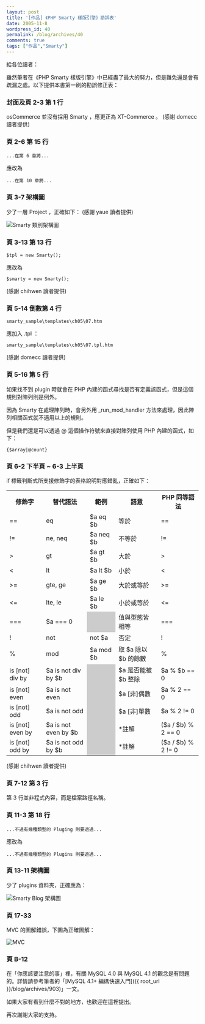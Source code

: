 ```yaml
---
layout: post
title: '[作品] 《PHP Smarty 樣版引擎》勘誤表'
date: 2005-11-8
wordpress_id: 40
permalink: /blog/archives/40
comments: true
tags: ["作品","Smarty"]
---
```


給各位讀者：

雖然筆者在《PHP Smarty 樣版引擎》中已經盡了最大的努力，但是難免還是會有疏漏之處。以下提供本書第一刷的勘誤修正表：

<!--more-->

### 封面及頁 2-3 第 1 行

osCommerce 並沒有採用 Smarty ，應更正為 XT-Commerce 。 (感謝 domecc 讀者提供)

### 頁 2-6 第 15 行

```
...在第 6 章將...

```

應改為

```
...在第 10 章將...

```

### 頁 3-7 架構圖

少了一層 Project ，正確如下： (感謝 yaue 讀者提供)

![Smarty 類別架構圖](/resources/smarty_book/03-003.gif)

### 頁 3-13 第 13 行

```
$tpl = new Smarty();

```

應改為

```
$smarty = new Smarty();

```

(感謝 chihwen 讀者提供)

### 頁 5-14 倒數第 4 行

```
smarty_sample\templates\ch05\07.htm

```

應加入 .tpl ：

```
smarty_sample\templates\ch05\07.tpl.htm

```

(感謝 domecc 讀者提供)

### 頁 5-16 第 5 行

如果找不到 plugin 時就會在 PHP 內建的函式尋找是否有定義該函式，但是這個規則對陣列則是例外。

因為 Smarty 在處理陣列時，會另外用 _run_mod_handler 方法來處理，因此陣列相關函式就不適用以上的規則。

但是我們還是可以透過 @ 這個操作符號來直接對陣列使用 PHP 內建的函式，如下：

```
{$array|@count}

```

### 頁 6-2 下半頁 ~ 6-3 上半頁

if 標籤判斷式所支援修飾字的表格說明對應錯亂，正確如下：
<table class="list" cellspace="0" summary="if 標籤判斷式所支援修飾字的表格說明" width="100%">
<tr>
<th>修飾字</th>
<th>替代語法</th>
<th>範例</th>
<th>語意</th>
<th>PHP 同等語法</th>
</tr>
<tr>
<td>==</td>
<td>eq</td>
<td>$a eq $b</td>
<td>等於</td>
<td>==</td>
</tr>
<tr>
<td>!=</td>
<td>ne, neq</td>
<td>$a neq $b</td>
<td>不等於</td>
<td>!=</td>
</tr>
<tr>
<td>></td>
<td>gt</td>
<td>$a gt $b</td>
<td>大於</td>
<td>></td>
</tr>
<tr>
<td><</td>
<td>lt</td>
<td>$a lt $b</td>
<td>小於</td>
<td><</td>
</tr>
<tr>
<td>>=</td>
<td>gte, ge</td>
<td>$a ge $b</td>
<td>大於或等於</td>
<td>>=</td>
</tr>
<tr>
<td><=</td>
<td>lte, le</td>
<td>$a le $b</td>
<td>小於或等於</td>
<td><=</td>
</tr>
<tr>
<td>===</td>
<td>$a === 0</td>
<td style="background: #CCC;">&nbsp;</td>
<td>值與型態皆相等</td>
<td>===</td>
</tr>
<tr>
<td>!</td>
<td>not</td>
<td>not $a</td>
<td>否定</td>
<td>!</td>
</tr>
<tr>
<td>%</td>
<td>mod</td>
<td>$a mod $b</td>
<td>取 $a 除以 $b 的餘數</td>
<td>%</td>
</tr>
<tr>
<td>is [not] div by</td>
<td>$a is not div by $b</td>
<td style="background: #CCC;">&nbsp;</td>
<td>$a 是否能被 $b 整除</td>
<td>$a % $b == 0</td>
</tr>
<tr>
<td>is [not] even</td>
<td>$a is not even</td>
<td style="background: #CCC;">&nbsp;</td>
<td>$a [非]偶數</td>
<td>$a % 2 == 0</td>
</tr>
<tr>
<td>is [not] odd</td>
<td>$a is not odd</td>
<td style="background: #CCC;">&nbsp;</td>
<td>$a [非]單數</td>
<td>$a % 2 != 0</td>
</tr>
<tr>
<td>is [not] even by</td>
<td>$a is not even by $b</td>
<td style="background: #CCC;">&nbsp;</td>
<td>*註解</td>
<td>($a / $b) % 2 == 0</td>
</tr>
<tr>
<td>is [not] odd by</td>
<td>$a is not odd by $b</td>
<td style="background: #CCC;">&nbsp;</td>
<td>*註解</td>
<td>($a / $b) % 2 != 0</td>
</tr>
</table>

(感謝 chihwen 讀者提供)

### 頁 7-12 第 3 行

第 3 行並非程式內容，而是檔案路徑名稱。

### 頁 11-3 第 18 行

```
...不過有幾種類型的 Pluging 則要透過...

```

應改為

```
...不過有幾種類型的 Plugins 則要透過...

```

### 頁 13-11 架構圖

少了 plugins 資料夾，正確應為：

![Smarty Blog 架構圖](/resources/smarty_book/13-007.gif)

### 頁 17-33

MVC 的圖解錯誤，下圖為正確圖解：

![MVC](/resources/smarty_book/mvc.gif)

### 頁 B-12

在「你應該要注意的事」裡，有關 MySQL 4.0 與 MySQL 4.1 的觀念是有問題的。詳情請參考筆者的「[MySQL 4.1+ 編碼快速入門]({{ root_url }}/blog/archives/903)」一文。

如果大家有看到什麼不對的地方，也歡迎在這裡提出。

再次謝謝大家的支持。

